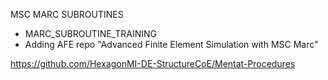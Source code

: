 MSC MARC SUBROUTINES
- MARC_SUBROUTINE_TRAINING
- Adding AFE repo "Advanced Finite Element Simulation with MSC Marc"

https://github.com/HexagonMI-DE-StructureCoE/Mentat-Procedures
